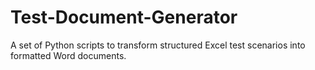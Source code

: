 # Test-Document-Generator
A set of Python scripts to transform structured Excel test scenarios into formatted Word documents.
